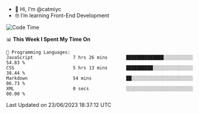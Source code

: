 - 👋 Hi, I’m @catmiyc
- 🤓 I’m learning Front-End Development

<!---
catmiyc/catmiyc is a ✨ special ✨ repository because its `README.md` (this file) appears on your GitHub profile.
You can click the Preview link to take a look at your changes.
--->


<!--START_SECTION:waka-->
![Code Time](http://img.shields.io/badge/Code%20Time-316%20hrs%2015%20mins-blue)

📊 **This Week I Spent My Time On** 

```text
💬 Programming Languages: 
JavaScript               7 hrs 26 mins       ██████████████░░░░░░░░░░░   54.83 % 
CSS                      5 hrs 13 mins       ██████████░░░░░░░░░░░░░░░   38.44 % 
Markdown                 54 mins             ██░░░░░░░░░░░░░░░░░░░░░░░   06.73 % 
XML                      0 secs              ░░░░░░░░░░░░░░░░░░░░░░░░░   00.00 % 
```


 Last Updated on 23/06/2023 18:37:12 UTC
<!--END_SECTION:waka-->
